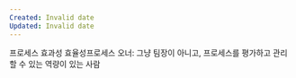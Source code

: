 ```yaml
---
Created: Invalid date
Updated: Invalid date
---
```

프로세스 효과성 효율성프로세스 오너: 그냥 팀장이 아니고, 프로세스를 평가하고 관리할 수 있는 역량이 있는 사람